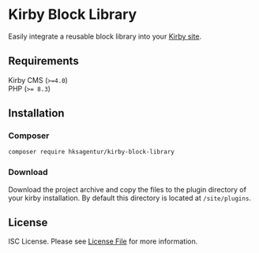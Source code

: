 # Kirby Block Library

Easily integrate a reusable block library into your [Kirby site](https://getkirby.com).

## Requirements

Kirby CMS (`>=4.0`)  
PHP (`>= 8.3`)

## Installation

### Composer

```sh
composer require hksagentur/kirby-block-library
```

### Download

Download the project archive and copy the files to the plugin directory of your kirby installation. By default this directory is located at `/site/plugins`.

## License

ISC License. Please see [License File](LICENSE.txt) for more information.